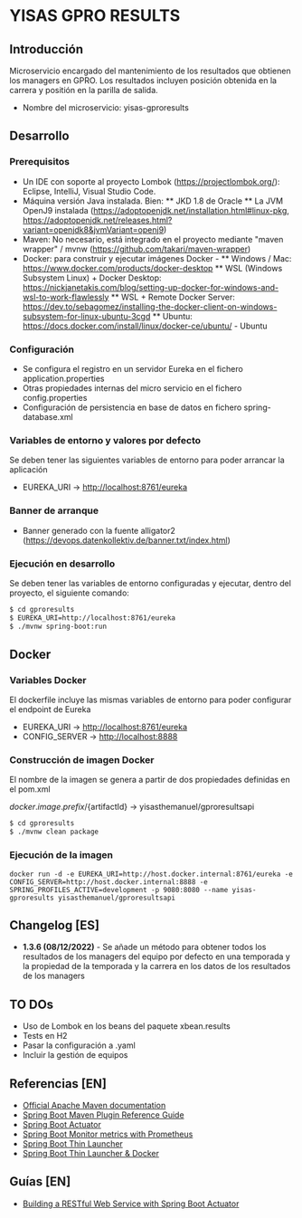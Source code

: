 # YISAS GPRO RESULTS

## Introducción

Microservicio encargado del mantenimiento de los resultados que obtienen los managers en GPRO. Los resultados incluyen posición obtenida en la carrera y positión en la parilla de salida.

* Nombre del microservicio: yisas-gproresults

## Desarrollo

### Prerequisitos

* Un IDE con soporte al proyecto Lombok (<https://projectlombok.org/>): Eclipse, IntelliJ, Visual Studio Code.
* Máquina versión Java instalada. Bien:
** JKD 1.8 de Oracle
** La JVM OpenJ9 instalada (<https://adoptopenjdk.net/installation.html#linux-pkg>, <https://adoptopenjdk.net/releases.html?variant=openjdk8&jvmVariant=openj9>)
* Maven: No necesario, está integrado en el proyecto mediante "maven wrapper" / mvnw (<https://github.com/takari/maven-wrapper>)
* Docker: para construir y ejecutar imágenes Docker -
** Windows / Mac: <https://www.docker.com/products/docker-desktop>
** WSL (Windows Subsystem Linux) + Docker Desktop: <https://nickjanetakis.com/blog/setting-up-docker-for-windows-and-wsl-to-work-flawlessly>
** WSL + Remote Docker Server: <https://dev.to/sebagomez/installing-the-docker-client-on-windows-subsystem-for-linux-ubuntu-3cgd>
** Ubuntu: <https://docs.docker.com/install/linux/docker-ce/ubuntu/> - Ubuntu

### Configuración

* Se configura el registro en un servidor Eureka en el fichero application.properties
* Otras propiedades internas del micro servicio en el fichero config.properties
* Configuración de persistencia en base de datos en fichero spring-database.xml

### Variables de entorno y valores por defecto

Se deben tener las siguientes variables de entorno para poder arrancar la aplicación

* EUREKA_URI -> <http://localhost:8761/eureka>

### Banner de arranque

* Banner generado con la fuente alligator2 (https://devops.datenkollektiv.de/banner.txt/index.html)


### Ejecución en desarrollo

Se deben tener las variables de entorno configuradas y ejecutar, dentro del proyecto, el siguiente comando:

```sh
$ cd gproresults
$ EUREKA_URI=http://localhost:8761/eureka
$ ./mvnw spring-boot:run
```

## Docker

### Variables Docker

El dockerfile incluye las mismas variables de entorno para poder configurar el endpoint de Eureka

* EUREKA_URI -> <http://localhost:8761/eureka>
* CONFIG_SERVER -> <http://localhost:8888>

### Construcción de imagen Docker

El nombre de la imagen se genera a partir de dos propiedades definidas en el pom.xml

${docker.image.prefix}/${artifactId} -> yisasthemanuel/gproresultsapi

```sh
$ cd gproresults
$ ./mvnw clean package
```

### Ejecución de la imagen

```shell
docker run -d -e EUREKA_URI=http://host.docker.internal:8761/eureka -e CONFIG_SERVER=http://host.docker.internal:8888 -e SPRING_PROFILES_ACTIVE=development -p 9080:8080 --name yisas-gproresults yisasthemanuel/gproresultsapi
```

## Changelog [ES]

* **1.3.6 (08/12/2022)** - Se añade un método para obtener todos los resultados de los managers del equipo por defecto en una temporada y la propiedad de la temporada y la carrera en los datos de los resultados de los managers


## TO DOs

* Uso de Lombok en los beans del paquete xbean.results
* Tests en H2
* Pasar la configuración a .yaml
* Incluir la gestión de equipos


## Referencias [EN]

* [Official Apache Maven documentation](https://maven.apache.org/guides/index.html)
* [Spring Boot Maven Plugin Reference Guide](https://docs.spring.io/spring-boot/docs/2.2.1.RELEASE/maven-plugin/)
* [Spring Boot Actuator](https://docs.spring.io/spring-boot/docs/2.2.1.RELEASE/reference/htmlsingle/#production-ready)
* [Spring Boot Monitor metrics with Prometheus](https://www.callicoder.com/spring-boot-actuator-metrics-monitoring-dashboard-prometheus-grafana/)
* [Spring Boot Thin Launcher](https://github.com/spring-projects-experimental/spring-boot-thin-launcher)
* [Spring Boot Thin Launcher & Docker](https://dev.to/bufferings/spring-boot-thin-launcher-anddocker-2oa7)

## Guías [EN]

* [Building a RESTful Web Service with Spring Boot Actuator](https://spring.io/guides/gs/actuator-service/)

